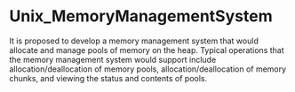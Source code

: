 Unix_MemoryManagementSystem
==============================

It is proposed to develop a memory management system that would allocate and manage pools of memory on the heap. Typical operations that the memory management system would support include allocation/deallocation of memory pools, allocation/deallocation of memory chunks, and viewing the status and contents of pools.
